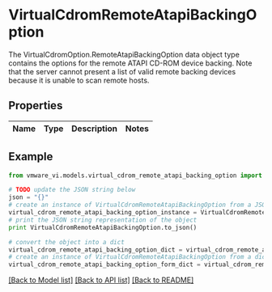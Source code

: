 # VirtualCdromRemoteAtapiBackingOption

The VirtualCdromOption.RemoteAtapiBackingOption data object type contains the options for the remote ATAPI CD-ROM device backing.  Note that the server cannot present a list of valid remote backing devices because it is unable to scan remote hosts. 

## Properties
Name | Type | Description | Notes
------------ | ------------- | ------------- | -------------

## Example

```python
from vmware_vi.models.virtual_cdrom_remote_atapi_backing_option import VirtualCdromRemoteAtapiBackingOption

# TODO update the JSON string below
json = "{}"
# create an instance of VirtualCdromRemoteAtapiBackingOption from a JSON string
virtual_cdrom_remote_atapi_backing_option_instance = VirtualCdromRemoteAtapiBackingOption.from_json(json)
# print the JSON string representation of the object
print VirtualCdromRemoteAtapiBackingOption.to_json()

# convert the object into a dict
virtual_cdrom_remote_atapi_backing_option_dict = virtual_cdrom_remote_atapi_backing_option_instance.to_dict()
# create an instance of VirtualCdromRemoteAtapiBackingOption from a dict
virtual_cdrom_remote_atapi_backing_option_form_dict = virtual_cdrom_remote_atapi_backing_option.from_dict(virtual_cdrom_remote_atapi_backing_option_dict)
```
[[Back to Model list]](../README.md#documentation-for-models) [[Back to API list]](../README.md#documentation-for-api-endpoints) [[Back to README]](../README.md)


